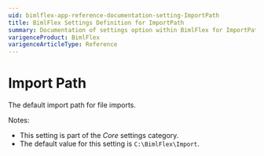 ```yaml
---
uid: bimlflex-app-reference-documentation-setting-ImportPath
title: BimlFlex Settings Definition for ImportPath
summary: Documentation of settings option within BimlFlex for ImportPath
varigenceProduct: BimlFlex
varigenceArticleType: Reference
---
```


# Import Path

The default import path for file imports.

Notes:

* This setting is part of the *Core* settings category.
* The default value for this setting is `C:\BimlFlex\Import`.
